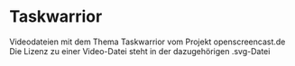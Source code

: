 # Taskwarrior

Videodateien mit dem Thema Taskwarrior vom Projekt openscreencast.de    
Die Lizenz zu einer Video-Datei steht in der dazugehörigen .svg-Datei
